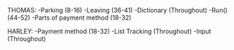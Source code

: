 THOMAS:
-Parking (8-16)
-Leaving (36-41)
-Dictionary (Throughout)
-Run()  (44-52)
-Parts of payment method (18-32)


HARLEY:
-Payment method (18-32)
-List Tracking  (Throughout)
-Input   (Throughout)
